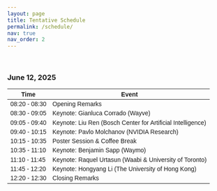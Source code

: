 ```yaml
---
layout: page
title: Tentative Schedule
permalink: /schedule/
nav: true
nav_order: 2
---
```


<br>
<style>
  table {
    width: 100%;
    border-collapse: collapse;
    font-family: Arial, sans-serif;
    font-size: 14px;
  }

  thead {
    background-color: #b71c1c;
    color: white;
    text-align: center;
  }

  th, td {
    border: 1px solid #ddd;
    padding: 8px;
    text-align: center;
  }

  tbody tr:nth-child(even) {
    background-color: #f9f9f9;
  }

  tbody tr:nth-child(odd) {
    background-color: #fff;
  }

  tbody tr:hover {
    background-color: #f1f1f1;
  }

  .time {
    font-weight: bold;
    color: #333;
  }

  .event {
    color: #555;
  }

  .highlight-red {
    background-color: #fce8e6;
  }
</style>

### June 12, 2025

<table>
  <thead>
    <tr>
      <th>Time</th>
      <th>Event</th>
    </tr>
  </thead>
  <tbody>
    <tr>
      <td class="time">08:20 - 08:30</td>
      <td class="event">Opening Remarks</td>
    </tr>
    <tr >
      <td class="time">08:30 - 09:05</td>
      <td class="event">Keynote: Gianluca Corrado (Wayve)</td>
    </tr>
    <tr >
      <td class="time">09:05 - 09:40</td>
      <td class="event">Keynote: Liu Ren (Bosch Center for Artificial Intelligence)</td>
    </tr>
    <tr >
      <td class="time">09:40 - 10:15</td>
      <td class="event">Keynote: Pavlo Molchanov (NVIDIA Research)</td>
    </tr>
    <tr >
      <td class="time">10:15 - 10:35</td>
      <td class="event">Poster Session & Coffee Break</td>
    </tr>
    <tr >
      <td class="time">10:35 - 11:10</td>
      <td class="event">Keynote: Benjamin Sapp (Waymo)</td>
    </tr>
    <tr >
      <td class="time">11:10 - 11:45</td>
      <td class="event">Keynote: Raquel Urtasun (Waabi & University of Toronto)</td>
    </tr>
    <tr >
      <td class="time">11:45 - 12:20</td>
      <td class="event">Keynote: Hongyang Li (The University of Hong Kong)</td>
    </tr>
    <tr>
      <td class="time">12:20 - 12:30</td>
      <td class="event">Closing Remarks</td>
    </tr>
  </tbody>
</table>
